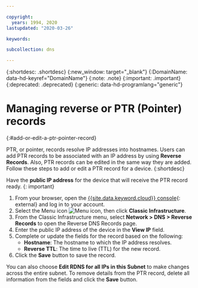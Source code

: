 ```yaml
---

copyright:
  years: 1994, 2020
lastupdated: "2020-03-26"

keywords: 

subcollection: dns

---
```


{:shortdesc: .shortdesc}
{:new_window: target="_blank"}
{:DomainName: data-hd-keyref="DomainName"}
{:note: .note}
{:important: .important}
{:deprecated: .deprecated}
{:generic: data-hd-programlang="generic"}

# Managing reverse or PTR (Pointer) records
{:#add-or-edit-a-ptr-pointer-record}

PTR, or pointer, records resolve IP addresses into hostnames. Users can add PTR records to be associated with an IP address by using **Reverse Records**. Also, PTR records can be edited in the same way they are added. Follow these steps to add or edit a PTR record for a device.
{:shortdesc}

Have the **public IP address** for the device that will receive the PTR record ready.
{: important}

1. From your browser, open the [{{site.data.keyword.cloud}} console](https://{DomainName}/){: external} and log in to your account.
1. Select the Menu icon ![Menu icon](../../icons/icon_hamburger.svg), then click **Classic Infrastructure**.
1. From the Classic Infrastructure menu, select **Network > DNS  > Reverse Records** to open the Reverse DNS Records page.
1. Enter the public IP address of the device in the **View IP** field.
1. Complete or update the fields for the record based on the following:    
    * **Hostname**: The hostname to which the IP address resolves.
    * **Reverse TTL**: The time to live (TTL) for the new record.
1. Click the **Save** button to save the record.

You can also choose **Edit RDNS for all IPs in this Subnet** to make changes across the entire subnet. To remove details from the PTR record, delete all information from the fields and click the **Save** button.
